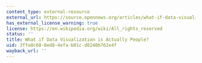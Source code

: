 ```yaml
---
content_type: external-resource
external_url: https://source.opennews.org/articles/what-if-data-visualization-actually-people/
has_external_license_warning: true
license: https://en.wikipedia.org/wiki/All_rights_reserved
status: ''
title: What if Data Visualization is Actually People?
uid: 3ffa8c68-8ed8-4efa-b01c-d8240b762e4f
wayback_url: ''
---
```

